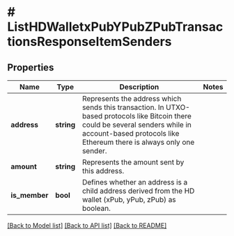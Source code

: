 # # ListHDWalletxPubYPubZPubTransactionsResponseItemSenders

## Properties

Name | Type | Description | Notes
------------ | ------------- | ------------- | -------------
**address** | **string** | Represents the address which sends this transaction. In UTXO-based protocols like Bitcoin there could be several senders while in account-based protocols like Ethereum there is always only one sender. |
**amount** | **string** | Represents the amount sent by this address. |
**is_member** | **bool** | Defines whether an address is a child address derived from the HD wallet (xPub, yPub, zPub) as boolean. |

[[Back to Model list]](../../README.md#models) [[Back to API list]](../../README.md#endpoints) [[Back to README]](../../README.md)
